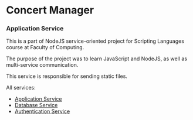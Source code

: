 # Concert Manager
### Application Service

This is a part of NodeJS service-oriented project for Scripting Languages course at Faculty of Computing.

The purpose of the project was to learn JavaScript and NodeJS, as well as multi-service communication.

This service is responsible for sending static files.

All services:
- [Application Service](https://github.com/VukV/concert-manager-app-service)
- [Database Service](https://github.com/VukV/concert-manager-crud-service)
- [Authentication Service](https://github.com/VukV/concert-manager-auth-service)
